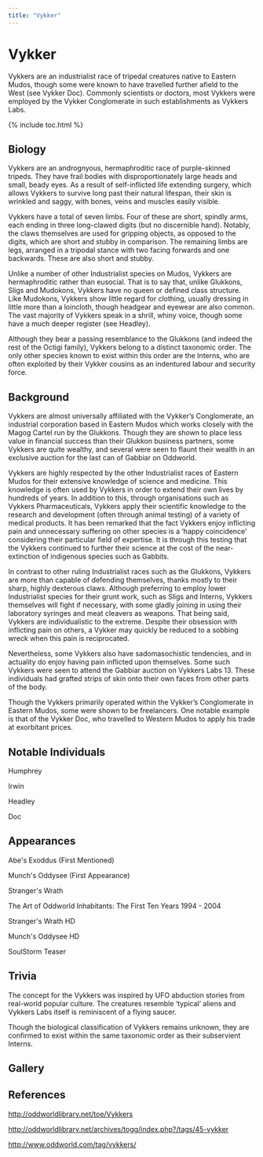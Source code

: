 ```yaml
---
title: "Vykker"
---
```


# Vykker #

Vykkers are an industrialist race of tripedal creatures native to Eastern Mudos, though some were known to have travelled further afield to the West (see Vykker Doc). Commonly scientists or doctors, most Vykkers were employed by the Vykker Conglomerate in such establishments as Vykkers Labs. 

{% include toc.html %}

## Biology ##

Vykkers are an andrognyous, hermaphroditic race of purple-skinned tripeds. They have frail bodies with disproportionately large heads and small, beady eyes. As a result of self-inflicted life extending surgery, which allows Vykkers to survive long past their natural lifespan, their skin is wrinkled and saggy, with bones, veins and muscles easily visible.

Vykkers have a total of seven limbs. Four of these are short, spindly arms, each ending in three long-clawed digits (but no discernible hand). Notably, the claws themselves are used for gripping objects, as opposed to the digits, which are short and stubby in comparison. The remaining limbs are legs, arranged in a tripodal stance with two facing forwards and one backwards. These are also short and stubby.

Unlike a number of other Industrialist species on Mudos, Vykkers are hermaphroditic rather than eusocial. That is to say that, unlike Glukkons, Sligs and Mudokons, Vykkers have no queen or defined class structure. Like Mudokons, Vykkers show little regard for clothing, usually dressing in little more than a loincloth, though headgear and eyewear are also common. The vast majority of Vykkers speak in a shrill, whiny voice, though some have a much deeper register (see Headley).

Although they bear a passing resemblance to the Glukkons (and indeed the rest of the Octigi family), Vykkers belong to a distinct taxonomic order. The only other species known to exist within this order are the Interns, who are often exploited by their Vykker cousins as an indentured labour and security force.

## Background ##

Vykkers are almost universally affiliated with the Vykker’s Conglomerate, an industrial corporation based in Eastern Mudos which works closely with the Magog Cartel run by the Glukkons. Though they are shown to place less value in financial success than their Glukkon business partners, some Vykkers are quite wealthy, and several were seen to flaunt their wealth in an exclusive auction for the last can of Gabbiar on Oddworld.

Vykkers are highly respected by the other Industrialist races of Eastern Mudos for their extensive knowledge of science and medicine. This knowledge is often used by Vykkers in order to extend their own lives by hundreds of years. In addition to this, through organisations such as Vykkers Pharmaceuticals, Vykkers apply their scientific knowledge to the research and development (often through animal testing) of a variety of medical products. It has been remarked that the fact Vykkers enjoy inflicting pain and unnecessary suffering on other species is a ‘happy coincidence’ considering their particular field of expertise. It is through this testing that the Vykkers continued to further their science at the cost of the near-extinction of indigenous species such as Gabbits.

In contrast to other ruling Industrialist races such as the Glukkons, Vykkers are more than capable of defending themselves, thanks mostly to their sharp, highly dexterous claws. Although preferring to employ lower Industrialist species for their grunt work, such as Sligs and Interns, Vykkers themselves will fight if necessary, with some gladly joining in using their laboratory syringes and meat cleavers as weapons. That being said, Vykkers are individualistic to the extreme. Despite their obsession with inflicting pain on others, a Vykker may quickly be reduced to a sobbing wreck when this pain is reciprocated.

Nevertheless, some Vykkers also have sadomasochistic tendencies, and in actuality do enjoy having pain inflicted upon themselves. Some such Vykkers were seen to attend the Gabbiar auction on Vykkers Labs 13. These individuals had grafted strips of skin onto their own faces from other parts of the body.

Though the Vykkers primarily operated within the Vykker’s Conglomerate in Eastern Mudos, some were shown to be freelancers. One notable example is that of the Vykker Doc, who travelled to Western Mudos to apply his trade at exorbitant prices.

## Notable Individuals ##

Humphrey

Irwin

Headley

Doc

## Appearances ##

Abe's Exoddus (First Mentioned)

Munch's Oddysee (First Appearance)

Stranger's Wrath

The Art of Oddworld Inhabitants: The First Ten Years 1994 - 2004

Stranger's Wrath HD

Munch's Oddysee HD

SoulStorm Teaser

## Trivia ##

The concept for the Vykkers was inspired by UFO abduction stories from real-world popular culture. The creatures resemble ‘typical’ aliens and Vykkers Labs itself is reminiscent of a flying saucer.

Though the biological classification of Vykkers remains unknown, they are confirmed to exist within the same taxonomic order as their subservient Interns.

## Gallery ##

## References ##

http://oddworldlibrary.net/toe/Vykkers 

http://oddworldlibrary.net/archives/togg/index.php?/tags/45-vykker 

http://www.oddworld.com/tag/vykkers/ 
